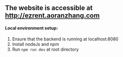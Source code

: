 ## The website is accessible at http://ezrent.aoranzhang.com

#### Local environment setup:
1. Ensure that the backend is running at localhost:8080
2. Install nodeJs and npm
3. Run `npm run dev` at root directory
